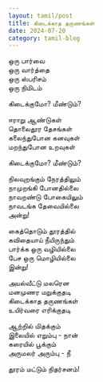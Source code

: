```yaml
---
layout: tamil/post
title: கிடைக்காத தருணங்கள்
date: 2024-07-20
category: tamil-blog
---
```


ஒரு பார்வை <br/>
ஒரு வார்த்தை <br/>
ஒரு ஸ்பரிசம் <br/>
ஒரு நிமிடம்

கிடைக்குமோ? மீண்டும்?

ஈராறு ஆண்டுகள் <br/>
தொலைதூர தேசங்கள் <br/>
கலைந்துபோன கனவுகள் <br/>
மறந்துபோன உறவுகள்

கிடைக்குமோ? மீண்டும்?

நிலவுறங்கும் நேரத்திலும் <br/>
நாமுறங்கி போனதில்லை <br/>
நாவறண்டு போகையிலும் <br/>
நாவடங்க தேவையில்லை <br/>
அன்று!

கைத்தொடும் தூரத்தில் <br/>
கவிதையாய் நீயிருந்தும் <br/>
பார்க்க ஒரு வழியில்லை <br/>
பேச ஒரு மொழியில்லை <br/>
இன்று!

அயல்வீட்டு மலரென <br/>
மனமுணர மறுக்குதடி <br/>
கிடைக்காத தருணங்கள் <br/>
உயிர்வரை எரிக்குதடி

ஆற்றில் மிதக்கும் <br/>
இலையில் எறும்பு - நான் <br/>
கரையில் பூக்கும் <br/>
அருமலர் அரும்பு - நீ

தூரம் மட்டும் நிதர்சனம்!
